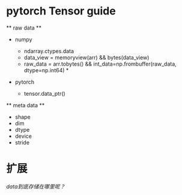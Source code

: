 # pytorch Tensor guide

** raw data **
- numpy
  * ndarray.ctypes.data
  * data_view = memoryview(arr) && bytes(data_view)
  * raw_data = arr.tobytes() && int_data=np.frombuffer(raw_data, dtype=np.int64) *

- pytorch
  * tensor.data_ptr()

** meta data **
- shape
- dim
- dtype
- device
- stride

# 扩展
*data到底存储在哪里呢？*
